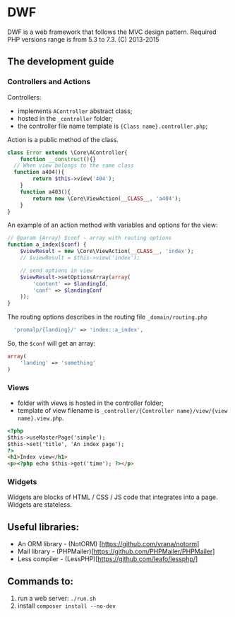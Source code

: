 # DWF

DWF is a web framework that follows the MVC design pattern. Required PHP versions range is from 5.3 to 7.3.
(C) 2013-2015

## The development guide

### Controllers and Actions
Controllers:
- implements `AController` abstract class;
- hosted in the `_controller` folder;
- the controller file name template  is `{Class name}.controller.php`;

Action is a public method of the class.

``` php
class Error extends \Core\AController{
	function __construct(){}
  // When view belongs to the same class
  function a404(){
		return $this->view('404');
	}
	function a403(){
		return new \Core\ViewAction(__CLASS__, 'a404');
	}
}
```

An example of an action method with variables and options for the view:
``` php
// @param {Array} $conf - array with routing options
function a_index($conf) {
	$viewResult = new \Core\ViewAction(__CLASS__, 'index');
	// $viewResult = $this->view('index');

	// send options in view 
	$viewResult->setOptionsArray(array(
	 	'content' => $landingId,
	 	'conf' => $landingConf
	));
}
```

The routing options describes in the routing file `_domain/routing.php` 
``` php
  'promalp/{landing}/' => 'index::a_index',
```
So, the `$conf` will get an array:
``` php
array(
	'landing' => 'something'
)
```

### Views
- folder with views is hosted in the controller folder;
- template of view filename is `_controller/{Controller name}/view/{view name}.view.php`.

```html
<?php 
$this->useMasterPage('simple');
$this->set('title', 'An index page');
?>
<h1>Index view</h1>
<p><?php echo $this->get('time'); ?></p>
```

### Widgets
Widgets are blocks of HTML / CSS / JS code that integrates into a page. Widgets are stateless.


## Useful	 libraries:
- An ORM library - (NotORM) [https://github.com/vrana/notorm] 
- Mail library - (PHPMailer)[https://github.com/PHPMailer/PHPMailer]
- Less compiler - (LessPHP)[https://github.com/leafo/lessphp/]

## Commands to:
1. run a web server: `./run.sh`
2. install `composer install --no-dev`


